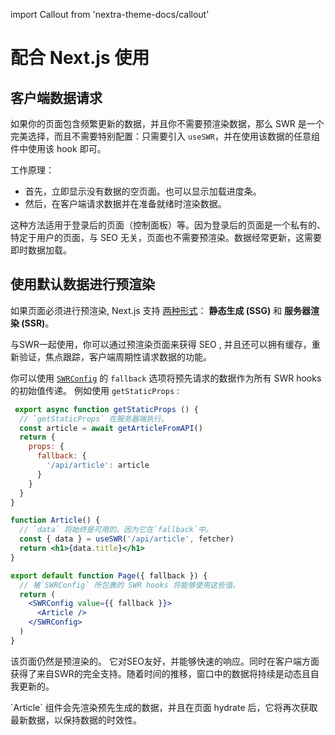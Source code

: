 import Callout from 'nextra-theme-docs/callout'

# 配合 Next.js 使用

## 客户端数据请求

如果你的页面包含频繁更新的数据，并且你不需要预渲染数据，那么 SWR 是一个完美选择，而且不需要特别配置：只需要引入 `useSWR`，并在使用该数据的任意组件中使用该 hook 即可。

工作原理：

- 首先，立即显示没有数据的空页面。也可以显示加载进度条。
- 然后，在客户端请求数据并在准备就绪时渲染数据。

这种方法适用于登录后的页面（控制面板）等。因为登录后的页面是一个私有的、特定于用户的页面，与 SEO 无关，页面也不需要预渲染。数据经常更新，这需要即时数据加载。

## 使用默认数据进行预渲染

如果页面必须进行预渲染, Next.js 支持 [两种形式](https://nextjs.org/docs/basic-features/data-fetching)： **静态生成 (SSG)** 和 **服务器渲染 (SSR)**。

与SWR一起使用，你可以通过预渲染页面来获得 SEO , 并且还可以拥有缓存，重新验证，焦点跟踪，客户端周期性请求数据的功能。

你可以使用 [`SWRConfig`](/docs/global-configuration) 的 `fallback` 选项将预先请求的数据作为所有 SWR hooks 的初始值传递。
例如使用 `getStaticProps` :

```jsx
 export async function getStaticProps () {
  // `getStaticProps` 在服务器端执行。
  const article = await getArticleFromAPI()
  return {
    props: {
      fallback: {
        '/api/article': article
      }
    }
  }
}

function Article() {
  // `data` 将始终是可用的。因为它在`fallback`中。
  const { data } = useSWR('/api/article', fetcher)
  return <h1>{data.title}</h1>
}

export default function Page({ fallback }) {
  // 被`SWRConfig` 所包裹的 SWR hooks 将能够使用这些值。
  return (
    <SWRConfig value={{ fallback }}>
      <Article />
    </SWRConfig>
  )
}
```

该页面仍然是预渲染的。 它对SEO友好，并能够快速的响应。同时在客户端方面获得了来自SWR的完全支持。随着时间的推移，窗口中的数据将持续是动态且自我更新的。

<Callout emoji="💡">
  `Article` 组件会先渲染预先生成的数据，并且在页面 hydrate 后，它将再次获取最新数据，以保持数据的时效性。
</Callout>
